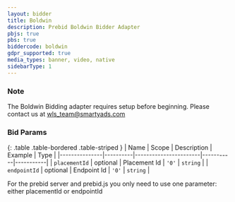 ```yaml
---
layout: bidder
title: Boldwin
description: Prebid Boldwin Bidder Adapter
pbjs: true
pbs: true
biddercode: boldwin
gdpr_supported: true
media_types: banner, video, native
sidebarType: 1
---
```


### Note

The Boldwin Bidding adapter requires setup before beginning. Please contact us at <wls_team@smartyads.com>

### Bid Params

{: .table .table-bordered .table-striped }
| Name          | Scope    | Description           | Example   | Type      |
|---------------|----------|-----------------------|-----------|-----------|
| `placementId` | optional | Placement Id | `'0'`        | `string` |
| `endpointId` | optional | Endpoint Id | `'0'`        | `string` |

For the prebid server and prebid.js you only need to use one parameter: either placementId or endpointId
